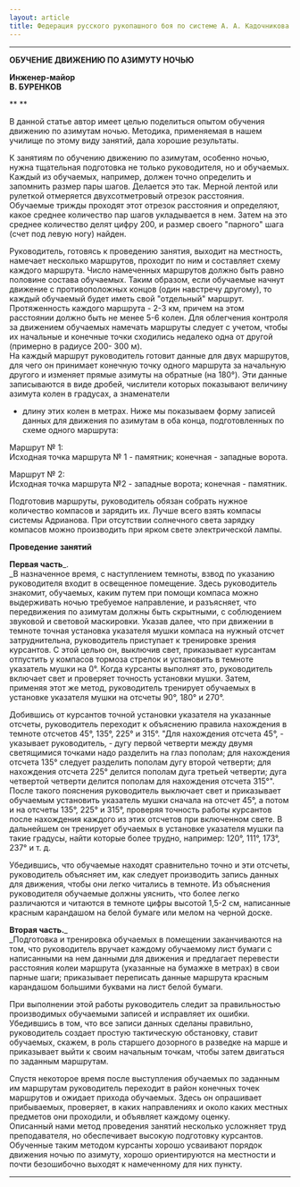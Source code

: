 ```yaml
---
layout: article
title: Федерация русского рукопашного боя по системе А. А. Кадочникова
---
```

* * *  
  


**ОБУЧЕНИЕ ДВИЖЕНИЮ ПО АЗИМУТУ НОЧЬЮ**



**Инженер-майор  
В. БУРЕНКОВ**

** **

В данной статье автор имеет целью поделиться опытом обучения движению по
азимутам ночью. Методика, применяемая в нашем училище по этому виду занятий,
дала хорошие результаты.  
  
К занятиям по обучению движению по азимутам, особенно ночью, нужна тщательная
подготовка не только руководителя, но и обучаемых. Каждый из обучаемых,
например, должен точно определить и запомнить размер пары шагов. Делается это
так. Мерной лентой или рулеткой отмеряется двухсотметровый отрезок расстояния.
Обучаемые трижды проходят этот отрезок расстояния и определяют, какое среднее
количество пар шагов укладывается в нем. Затем на это среднее количество делят
цифру 200, и размер своего "парного" шага (счет под левую ногу) найден.  
  
Руководитель, готовясь к проведению занятия, выходит на местность, намечает
несколько маршрутов, проходит по ним и составляет схему каждого маршрута.
Число намеченных маршрутов должно быть равно половине состава обучаемых. Таким
образом, если обучаемые начнут движение с противоположных концов (один
навстречу другому), то каждый обучаемый будет иметь свой "отдельный" маршрут.
Протяженность каждого маршрута - 2-3 км, причем на этом расстоянии должно быть
не менее 5-6 колен. Для облегчения контроля за движением обучаемых намечать
маршруты следует с учетом, чтобы их начальные и конечные точки сходились
недалеко одна от другой (примерно в радиусе 200- 300 м).  
На каждый маршрут руководитель готовит данные для двух маршрутов, для чего он
принимает конечную точку одного маршрута за начальную другого и изменяет
прямые азимуты на обратные (на 180°). Эти данные записываются в виде дробей,
числители которых показывают величину азимута колен в градусах, а знаменатели
- длину этих колен в метрах. Ниже мы показываем форму записей данных для
движения по азимутам в оба конца, подготовленных по схеме одного маршрута:



Маршрут № 1:  
Исходная точка маршрута № 1 - памятник; конечная - западные ворота.



Маршрут № 2:  
Исходная точка маршрута №2 - западные ворота; конечная - памятник.



Подготовив маршруты, руководитель обязан собрать нужное количество компасов и
зарядить их. Лучше всего взять компасы системы Адрианова. При отсутствии
солнечного света зарядку компасов можно производить при ярком свете
электрической лампы.



**Проведение занятий**



__Первая часть___.  
_В назначенное время, с наступлением темноты, взвод по указанию руководителя
входит в освещенное помещение. Здесь руководитель знакомит, обучаемых, каким
путем при помощи компаса можно выдерживать ночью требуемое направление, и
разъясняет, что передвижения по азимутам должны быть скрытными, с соблюдением
звуковой и световой маскировки. Указав далее, что при движении в темноте
точная установка указателя мушки компаса на нужный отсчет затруднительна,
руководитель приступает к тренировке зрения курсантов. С этой целью он,
выключив свет, приказывает курсантам отпустить у компасов тормоза стрелок и
установить в темноте указатель мушки на 0°. Когда курсанты выполнят это,
руководитель включает свет и проверяет точность установки мушки. Затем,
применяя этот же метод, руководитель тренирует обучаемых в установке указателя
мушки на отсчеты 90°, 180° и 270°.  
  
Добившись от курсантов точной установки указателя на указанные отсчеты,
руководитель переходит к объяснению правила нахождения в темноте отсчетов 45°,
135°, 225° и 315°. "Для нахождения отсчета 45°, - указывает руководитель, -
дугу первой четверти между двумя светящимися точками надо разделить на глаз
пополам; для нахождения отсчета 135° следует разделить пополам дугу второй
четверти; для нахождения отсчета 225° делится пополам дуга третьей четверти;
дуга четвертой четверти делится пополам для нахождения отсчета 315°". После
такого пояснения руководитель выключает свет и приказывает обучаемым
установить указатель мушки сначала на отсчет 45°, а потом и на отсчеты 135°,
225° и 315°, проверяя точность работы курсантов после нахождения каждого из
этих отсчетов при включенном свете. В дальнейшем он тренирует обучаемых в
установке указателя мушки па такие градусы, найти которые более трудно,
например: 120°, 111°, 173°, 237° и т. д.  
  
Убедившись, что обучаемые находят сравнительно точно и эти отсчеты,
руководитель объясняет им, как следует производить запись данных для движения,
чтобы они легко читались в темноте. Из объяснения руководителя обучаемые
должны уяснить, что более легко различаются и читаются в темноте цифры высотой
1,5-2 см, написанные красным карандашом на белой бумаге или мелом на черной
доске.

__Вторая часть.___  
_Подготовка и тренировка обучаемых в помещении заканчиваются на том, что
руководитель вручает каждому обучаемому лист бумаги с написанными на нем
данными для движения и предлагает перевести расстояния колеи маршрута
(указанные на бумажке в метрах) в свои парные шаги; приказывает переписать
данные маршрута красным карандашом большими буквами на лист белой бумаги.  
  
При выполнении этой работы руководитель следит за правильностью производимых
обучаемыми записей и исправляет их ошибки. Убедившись в том, что все записи
данных сделаны правильно, руководитель создает простую тактическую обстановку,
ставит обучаемых, скажем, в роль старшего дозорного в разведке на марше и
приказывает выйти к своим начальным точкам, чтобы затем двигаться по заданным
маршрутам.  
  
Спустя некоторое время после выступления обучаемых по заданным им маршрутам
руководитель переходит в район конечных точек маршрутов и ожидает прихода
обучаемых. Здесь он опрашивает прибываемых, проверяет, в каких направлениях и
около каких местных предметов они проходили, и объявляет каждому оценку.  
Описанный нами метод проведения занятий несколько усложняет труд
преподавателя, но обеспечивает высокую подготовку курсантов. Обученные таким
методом курсанты хорошо усваивают порядок движения ночью по азимуту, хорошо
ориентируются на местности и почти безошибочно выходят к намеченному для них
пункту.





* * *

